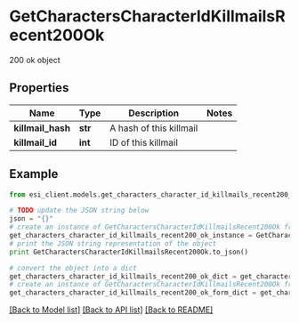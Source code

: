 # GetCharactersCharacterIdKillmailsRecent200Ok

200 ok object

## Properties

Name | Type | Description | Notes
------------ | ------------- | ------------- | -------------
**killmail_hash** | **str** | A hash of this killmail | 
**killmail_id** | **int** | ID of this killmail | 

## Example

```python
from esi_client.models.get_characters_character_id_killmails_recent200_ok import GetCharactersCharacterIdKillmailsRecent200Ok

# TODO update the JSON string below
json = "{}"
# create an instance of GetCharactersCharacterIdKillmailsRecent200Ok from a JSON string
get_characters_character_id_killmails_recent200_ok_instance = GetCharactersCharacterIdKillmailsRecent200Ok.from_json(json)
# print the JSON string representation of the object
print GetCharactersCharacterIdKillmailsRecent200Ok.to_json()

# convert the object into a dict
get_characters_character_id_killmails_recent200_ok_dict = get_characters_character_id_killmails_recent200_ok_instance.to_dict()
# create an instance of GetCharactersCharacterIdKillmailsRecent200Ok from a dict
get_characters_character_id_killmails_recent200_ok_form_dict = get_characters_character_id_killmails_recent200_ok.from_dict(get_characters_character_id_killmails_recent200_ok_dict)
```
[[Back to Model list]](../README.md#documentation-for-models) [[Back to API list]](../README.md#documentation-for-api-endpoints) [[Back to README]](../README.md)


